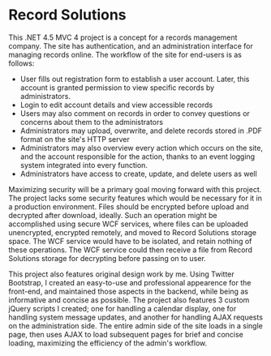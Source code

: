Record Solutions
================
This .NET 4.5 MVC 4 project is a concept for a records management company.  The site has authentication, and an administration interface for managing records online.  The workflow of the site for end-users is as follows:
* User fills out registration form to establish a user account.  Later, this account is granted permission to view specific records by administrators.
* Login to edit account details and view accessible records
* Users may also comment on records in order to convey questions or concerns about them to the administrators
* Administrators may upload, overwrite, and delete records stored in .PDF format on the site's HTTP server
* Administrators may also overview every action which occurs on the site, and the account responsible for the action, thanks to an event logging system integrated into every function.
* Administrators have access to create, update, and delete users as well

Maximizing security will be a primary goal moving forward with this project.  The project lacks some security features which would be necessary for it in a production environment.  Files should be encrypted before upload and decrypted after download, ideally.  Such an operation might be accomplished using secure WCF services, where files can be uploaded unencrypted, encrypted remotely, and moved to Record Solutions storage space.  The WCF service would have to be isolated, and retain nothing of these operations.  The WCF service could then receive a file from Record Solutions storage for decrypting before passing on to user.  

This project also features original design work by me.  Using Twitter Bootstrap, I created an easy-to-use and professional appearence for the front-end, and maintained those aspects in the backend, while being as informative and concise as possible.  The project also features 3 custom jQuery scripts I created; one for handling a calendar display, one for handling system message updates, and another for handling AJAX requests on the administration side.  The entire admin side of the site loads in a single page, then uses AJAX to load subsequent pages for brief and concise loading, maximizing the efficiency of the admin's workflow.  
